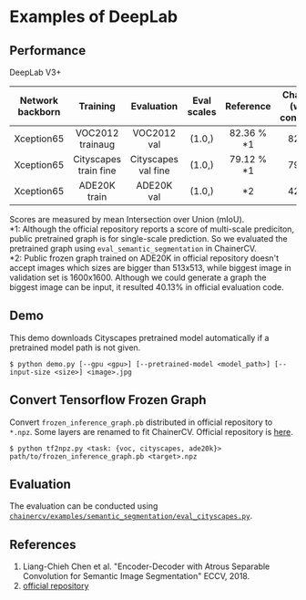 # Examples of DeepLab

## Performance
DeepLab V3+

| Network backborn | Training | Evaluation | Eval scales | Reference | ChainerCV (weight conversion) |
|:-:|:-:|:-:|:-:|:-:|:-:|
| Xception65 | VOC2012 trainaug | VOC2012 val | (1.0,) |  82.36 % \*1 |  82.36 % |
| Xception65 | Cityscapes train fine | Cityscapes val fine | (1.0,) | 79.12 % \*1 | 79.14 % |
| Xception65 | ADE20K train | ADE20K val | (1.0,) | \*2 | 42.52 % |

Scores are measured by mean Intersection over Union (mIoU).  
\*1: Although the official repository reports a score of multi-scale prediciton, public pretrained graph is for single-scale prediction.
So we evaluated the pretrained graph using `eval_semantic_segmentation` in ChainerCV.  
\*2: Public frozen graph trained on ADE20K in official repository doesn't accept images which sizes are bigger than 513x513, while biggest image in validation set is 1600x1600.
Although we could generate a graph the biggest image can be input, it resulted 40.13% in official evaluation code.

## Demo
This demo downloads Cityscapes pretrained model automatically if a pretrained model path is not given.
```
$ python demo.py [--gpu <gpu>] [--pretrained-model <model_path>] [--input-size <size>] <image>.jpg
```


## Convert Tensorflow Frozen Graph
Convert `frozen_inference_graph.pb` distributed in official repository to `*.npz`. Some layers are renamed to fit ChainerCV.
Official repository is [here](https://github.com/tensorflow/models/blob/master/research/deeplab/g3doc/model_zoo.md).

```
$ python tf2npz.py <task: {voc, cityscapes, ade20k}> path/to/frozen_inference_graph.pb <target>.npz
```


## Evaluation
The evaluation can be conducted using [`chainercv/examples/semantic_segmentation/eval_cityscapes.py`](https://github.com/chainer/chainercv/blob/master/examples/semantic_segmentation).


## References
1. Liang-Chieh Chen et al. "Encoder-Decoder with Atrous Separable Convolution for Semantic Image Segmentation" ECCV, 2018.
2. [official repository](https://github.com/tensorflow/models/tree/master/research/deeplab)
